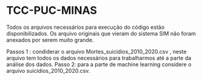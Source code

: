 # TCC-PUC-MINAS
Todos os arquivos necessários para execução do código estão disponibilizados.
Os arquivo originais que vieram do sistema SIM não foram anexados por serem muito grande.

Passos 1 : condiderar o arquivo Mortes_suicidios_2010_2020.csv , neste arquivo tem todos os dados necessários para trabalharmos até a parte da análise dos dados.
Passo 2: para a parte de machine learning considere o arquivo suicidios_2010_2020.csv.
